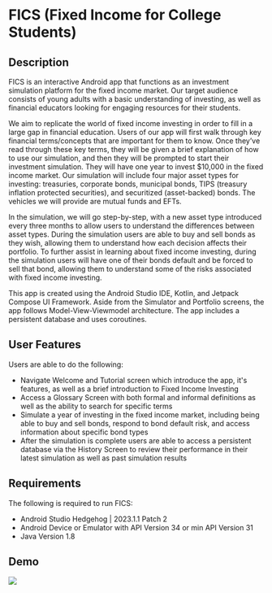 # FICS (Fixed Income for College Students)

## Description
FICS is an interactive Android app that functions as an investment simulation platform for the fixed income market.
Our target audience consists of young adults with a basic understanding of investing, as well as financial educators
looking for engaging resources for their students.

We aim to replicate the world of fixed income investing in order to fill in a large gap in financial education. Users of our
app will first walk through key financial terms/concepts that are important for them to know. Once they’ve read
through these key terms, they will be given a brief explanation of how to use our simulation, and then they will be
prompted to start their investment simulation. They will have one year to invest $10,000 in the fixed income market.
Our simulation will include four major asset types for investing: treasuries, corporate bonds, municipal bonds, TIPS
(treasury inflation protected securities), and securitized (asset-backed) bonds. The vehicles we will provide are mutual
funds and EFTs.

In the simulation, we will go step-by-step, with a new asset type introduced every three months to allow users to understand the differences between asset types.
During the simulation users are able to buy and sell bonds as they wish, allowing them to understand how each decision affects their portfolio.
To further assist in learning about fixed income investing, during the simulation users will have one of their bonds default and be forced to sell that bond, 
allowing them to understand some of the risks associated with fixed income investing.

This app is created using the Android Studio IDE, Kotlin, and Jetpack Compose UI Framework. Aside from the Simulator and Portfolio screens, 
the app follows Model-View-Viewmodel architecture. The app includes a persistent database and uses coroutines.

## User Features
Users are able to do the following:
* Navigate Welcome and Tutorial screen which introduce the app, it's features, as well as a brief introduction to Fixed Income Investing
* Access a Glossary Screen with both formal and informal definitions as well as the ability to search for specific terms
* Simulate a year of investing in the fixed income market, including being able to buy and sell bonds, respond to bond default risk, and access information about specific bond types
* After the simulation is complete users are able to access a persistent database via the History Screen to review their performance in their latest simulation as well as past simulation results

## Requirements
The following is required to run FICS:
* Android Studio Hedgehog | 2023.1.1 Patch 2
* Android Device or Emulator with API Version 34 or min API Version 31
* Java Version 1.8

## Demo
![](https://github.com/tanveerm176/FICS-Compose/blob/main/FICS_Demo2.gif)
